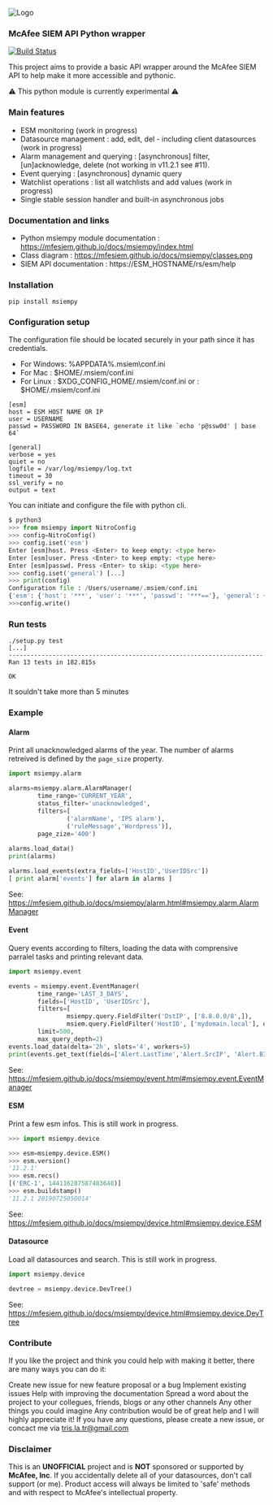 ![Logo](https://avatars0.githubusercontent.com/u/50667087?s=200&v=4 "Logo") 
### McAfee SIEM API Python wrapper
[![Build Status](https://travis-ci.org/mfesiem/msiempy.svg?branch=master)](https://travis-ci.org/mfesiem/msiempy)

This project aims to provide a basic API wrapper around the McAfee SIEM API to help make it more 
accessible and pythonic.

⚠️ This python module is currently experimental ⚠️

### Main features
- ESM monitoring (work in progress)
- Datasource management : add, edit, del - including client datasources (work in progress)
- Alarm management and querying : [asynchronous] filter, [un]acknowledge, delete (not working in v11.2.1 see #11).  
- Event querying : [asynchronous] dynamic query
- Watchlist operations : list all watchlists and add values (work in progress)
- Single stable session handler and built-in asynchronous jobs

### Documentation and links
- Python msiempy module documentation : https://mfesiem.github.io/docs/msiempy/index.html
- Class diagram : https://mfesiem.github.io/docs/msiempy/classes.png
- SIEM API documentation : https://ESM_HOSTNAME/rs/esm/help

### Installation 
```
pip install msiempy
```

### Configuration setup
The configuration file should be located securely in your path since it has credentials.
- For Windows:  %APPDATA%\.msiem\conf.ini
- For Mac :     $HOME/.msiem/conf.ini
- For Linux :   $XDG_CONFIG_HOME/.msiem/conf.ini or :   $HOME/.msiem/conf.ini
```
[esm]
host = ESM HOST NAME OR IP
user = USERNAME
passwd = PASSWORD IN BASE64, generate it like `echo 'p@ssw0d' | base 64`

[general]
verbose = yes
quiet = no
logfile = /var/log/msiempy/log.txt
timeout = 30
ssl_verify = no
output = text
```

You can initiate and configure the file with python cli.
```python
$ python3
>>> from msiempy import NitroConfig
>>> config=NitroConfig()
>>> config.iset('esm')
Enter [esm]host. Press <Enter> to keep empty: <type here>
Enter [esm]user. Press <Enter> to keep empty: <type here>
Enter [esm]passwd. Press <Enter> to skip: <type here>
>>> config.iset('general') [...]
>>> print(config)
Configuration file : /Users/username/.msiem/conf.ini
{'esm': {'host': '***', 'user': '***', 'passwd': '***=='}, 'general': {'verbose': 'no', 'quiet': 'False', 'logfile': '', 'timeout': '60', 'ssl_verify': 'no', 'output': 'text'}}
>>>config.write()
```

### Run tests
```
./setup.py test
[...]
----------------------------------------------------------------------
Ran 13 tests in 182.815s

OK
```
It souldn't take more than 5 minutes

### Example

#### Alarm
Print all unacknowledged alarms of the year. The number of alarms retreived is defined by the `page_size` property.
```python
import msiempy.alarm

alarms=msiempy.alarm.AlarmManager(
        time_range='CURRENT_YEAR',
        status_filter='unacknowledged',
        filters=[
                ('alarmName', 'IPS alarm'),
                ('ruleMessage','Wordpress')],
        page_zize='400')
        
alarms.load_data()
print(alarms)

alarms.load_events(extra_fields=['HostID','UserIDSrc'])
[ print alarm['events'] for alarm in alarms ]
```
See: https://mfesiem.github.io/docs/msiempy/alarm.html#msiempy.alarm.AlarmManager

#### Event
Query events according to filters, loading the data with comprensive parralel tasks and printing relevant data.
```python
import msiempy.event

events = msiempy.event.EventManager(
        time_range='LAST_3_DAYS',
        fields=['HostID', 'UserIDSrc'],
        filters=[
                msiempy.query.FieldFilter('DstIP', ['8.8.0.0/8',]),
                msiem.query.FieldFilter('HostID', ['mydomain.local'], operator='CONTAINS') ],
        limit=500,
        max_query_depth=2)
events.load_data(delta='2h', slots='4', workers=5)
print(events.get_text(fields=['Alert.LastTime','Alert.SrcIP', 'Alert.BIN(4', 'Alert.BIN(7)', 'Rule.msg']))
```
See: https://mfesiem.github.io/docs/msiempy/event.html#msiempy.event.EventManager

#### ESM
Print a few esm infos. This is still work in progress.
```python
>>> import msiempy.device

>>> esm=msiempy.device.ESM()
>>> esm.version()
'11.2.1'
>>> esm.recs()
[('ERC-1', 144116287587483648)]
>>> esm.buildstamp()
'11.2.1 20190725050014'
```
See: https://mfesiem.github.io/docs/msiempy/device.html#msiempy.device.ESM

#### Datasource
Load all datasources and search.  This is still work in progress.
```python
import msiempy.device

devtree = msiempy.device.DevTree()
```
See: https://mfesiem.github.io/docs/msiempy/device.html#msiempy.device.DevTree

### Contribute
If you like the project and think you could help with making it better, there are many ways you can do it:

Create new issue for new feature proposal or a bug
Implement existing issues
Help with improving the documentation
Spread a word about the project to your collegues, friends, blogs or any other channels
Any other things you could imagine
Any contribution would be of great help and I will highly appreciate it! If you have any questions, please create a new issue, or concact me via tris.la.tr@gmail.com

### Disclaimer
This is an **UNOFFICIAL** project and is **NOT** sponsored or supported by **McAfee, Inc**. If you accidentally delete all of your datasources, don't call support (or me). Product access will always be limited to 'safe' methods and with respect to McAfee's intellectual property.
